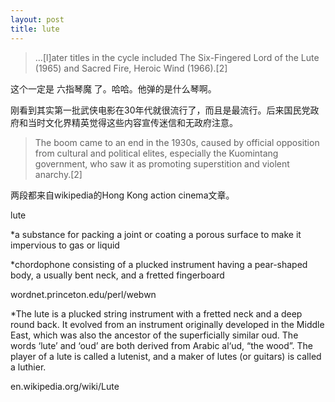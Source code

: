 ```yaml
---
layout: post
title: lute
---
```


>…[l]ater titles in the cycle included The Six-Fingered Lord of the Lute (1965) and Sacred Fire, Heroic Wind (1966).[2]

这个一定是 六指琴魔 了。哈哈。他弹的是什么琴啊。

刚看到其实第一批武侠电影在30年代就很流行了，而且是最流行。后来国民党政府和当时文化界精英觉得这些内容宣传迷信和无政府注意。

>The boom came to an end in the 1930s, caused by official opposition from cultural and political elites, especially the Kuomintang government, who saw it as promoting superstition and violent anarchy.[2]

两段都来自wikipedia的Hong Kong action cinema文章。

lute

*a substance for packing a joint or coating a porous surface to make it impervious to gas or liquid

*chordophone consisting of a plucked instrument having a pear-shaped body, a usually bent neck, and a fretted fingerboard

wordnet.princeton.edu/perl/webwn

*The lute is a plucked string instrument with a fretted neck and a deep round back. It evolved from an instrument originally developed in the Middle East, which was also the ancestor of the superficially similar oud. The words ‘lute’ and ‘oud’ are both derived from Arabic al‘ud, “the wood”. The player of a lute is called a lutenist, and a maker of lutes (or guitars) is called a luthier.

en.wikipedia.org/wiki/Lute
